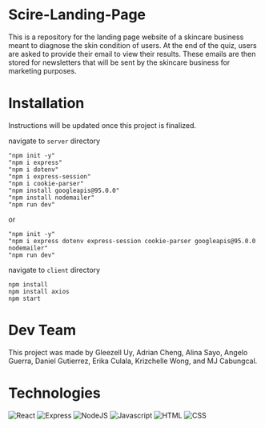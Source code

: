 # Scire-Landing-Page
This is a repository for the landing page website of a skincare business meant to diagnose the skin condition of users.
At the end of the quiz, users are asked to provide their email to view their results. These emails are then stored
for newsletters that will be sent by the skincare business for marketing purposes.

# Installation
Instructions will be updated once this project is finalized.

navigate to `server` directory
```
"npm init -y"
"npm i express"
"npm i dotenv"
"npm i express-session"
"npm i cookie-parser"
"npm install googleapis@95.0.0"
"npm install nodemailer"
"npm run dev"
```
or 
```
"npm init -y"
"npm i express dotenv express-session cookie-parser googleapis@95.0.0 nodemailer"
"npm run dev"
```

navigate to `client` directory
```
npm install
npm install axios
npm start
```


# Dev Team
This project was made by Gleezell Uy, Adrian Cheng, Alina Sayo, Angelo Guerra, Daniel Gutierrez, Erika Culala, Krizchelle Wong, and MJ Cabungcal.

[comment]: <this was taken from: https://home.aveek.io/GitHub-Profile-Badges/>
[comment]: <this was taken from: https://kapasia-dev-ed.my.site.com/Badges4Me/s/>
# Technologies
![React](https://img.shields.io/badge/React-61DAFB.svg?style=for-the-badge&logo=React&logoColor=black)
![Express](https://img.shields.io/badge/Express-000000.svg?style=for-the-badge&logo=Express&logoColor=white)
![NodeJS](https://img.shields.io/badge/Node.js-339933.svg?style=for-the-badge&logo=nodedotjs&logoColor=white)
![Javascript](https://img.shields.io/badge/JavaScript-F7DF1E.svg?style=for-the-badge&logo=JavaScript&logoColor=black)
![HTML](https://img.shields.io/badge/HTML5-E34F26.svg?style=for-the-badge&logo=HTML5&logoColor=white)
![CSS](https://img.shields.io/badge/CSS3-1572B6.svg?style=for-the-badge&logo=CSS3&logoColor=white)
